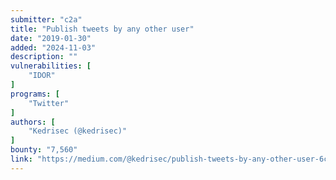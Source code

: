 ```yaml
---
submitter: "c2a"
title: "Publish tweets by any other user"
date: "2019-01-30"
added: "2024-11-03"
description: ""
vulnerabilities: [
    "IDOR"
]
programs: [
    "Twitter"
]
authors: [
    "Kedrisec (@kedrisec)"
]
bounty: "7,560"
link: "https://medium.com/@kedrisec/publish-tweets-by-any-other-user-6c9d892708e3"
---
```




